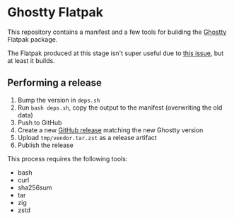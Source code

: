 # Ghostty Flatpak

This repository contains a manifest and a few tools for building the
[Ghostty](https://github.com/ghostty-org/ghostty/) Flatpak package.

The Flatpak produced at this stage isn't super useful due to [this
issue](https://github.com/ghostty-org/ghostty/discussions/3616), but at least it
builds.

## Performing a release

1. Bump the version in `deps.sh`
1. Run `bash deps.sh`, copy the output to the manifest (overwriting the old data)
1. Push to GitHub
1. Create a new [GitHub
   release](https://github.com/yorickpeterse/ghostty-flatpak/releases/new)
   matching the new Ghostty version
1. Upload `tmp/vendor.tar.zst` as a release artifact
1. Publish the release

This process requires the following tools:

- bash
- curl
- sha256sum
- tar
- zig
- zstd

